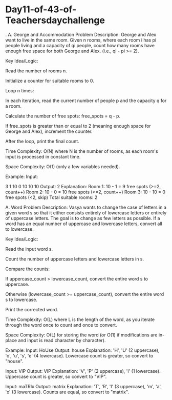 # Day11-of-43-of-Teachersdaychallenge

. A. George and Accommodation
Problem Description: George and Alex want to live in the same room. Given n rooms, where each room i has pi people living and a capacity of qi people, count how many rooms have enough free space for both George and Alex. (i.e., qi - pi >= 2).

Key Idea/Logic:

Read the number of rooms n.

Initialize a counter for suitable rooms to 0.

Loop n times:

In each iteration, read the current number of people p and the capacity q for a room.

Calculate the number of free spots: free_spots = q - p.

If free_spots is greater than or equal to 2 (meaning enough space for George and Alex), increment the counter.

After the loop, print the final count.

Time Complexity: O(N) where N is the number of rooms, as each room's input is processed in constant time.

Space Complexity: O(1) (only a few variables needed).

Example:
Input:

3
1 10
0 10
10 10
Output: 2
Explanation:
Room 1: 10 - 1 = 9 free spots (>=2, count++)
Room 2: 10 - 0 = 10 free spots (>=2, count++)
Room 3: 10 - 10 = 0 free spots (<2, skip)
Total suitable rooms: 2

A. Word
Problem Description: Vasya wants to change the case of letters in a given word s so that it either consists entirely of lowercase letters or entirely of uppercase letters. The goal is to change as few letters as possible. If a word has an equal number of uppercase and lowercase letters, convert all to lowercase.

Key Idea/Logic:

Read the input word s.

Count the number of uppercase letters and lowercase letters in s.

Compare the counts:

If uppercase_count > lowercase_count, convert the entire word s to uppercase.

Otherwise (lowercase_count >= uppercase_count), convert the entire word s to lowercase.

Print the corrected word.

Time Complexity: O(L) where L is the length of the word, as you iterate through the word once to count and once to convert.

Space Complexity: O(L) for storing the word (or O(1) if modifications are in-place and input is read character by character).

Example:
Input: HoUse
Output: house
Explanation: 'H', 'U' (2 uppercase), 'o', 'u', 's', 'e' (4 lowercase). Lowercase count is greater, so convert to "house".

Input: ViP
Output: VIP
Explanation: 'V', 'P' (2 uppercase), 'i' (1 lowercase). Uppercase count is greater, so convert to "VIP".

Input: maTRIx
Output: matrix
Explanation: 'T', 'R', 'I' (3 uppercase), 'm', 'a', 'x' (3 lowercase). Counts are equal, so convert to "matrix".

